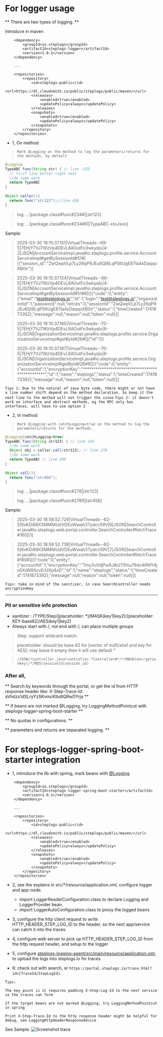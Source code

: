 
# For logger usage #

** There are two types of logging. **


Introduce in maven

```
	<dependency>
		<groupId>io.steplogs</groupId>
		<artifactId>steplogs-logger</artifactId>
		<version>1.0.1</version>
	</dependency>
	
	...
	
	<repositories>
		<repository>
			<id>steplogs-public</id>
			<url>https://dl.cloudsmith.io/public/steplogs/public/maven/</url>
			<releases>
				<enabled>true</enabled>
				<updatePolicy>always</updatePolicy>
			</releases>
			<snapshots>
				<enabled>true</enabled>
				<updatePolicy>always</updatePolicy>
			</snapshots>
		</repository>
	</repositories>
```


- 1, On method

> `Mark @Logging on the method to log the parameters/returns for the methods, by default`

```java
@Logging
TypeABC func(String str) { // line ~233
  // first line better right next
  //do some work
  return TypeABC
}
 
Object caller(){
  return func("str123");//line 456
}
```

> log: ...|package.class#func#234#|[str123]

> log: ...|package.class#func#234#R|[TypeABC->toJson]

Sample:
> 2025-03-30 19:15:37.151|VirtualThreads--69-5|7EHjY7VJ7WzVp4DEvL8AOutFo3wkyqlu|4-2|JSON|AccountServiceImpl.java#io.steplogs.profile.service.AccountServiceImpl#getBySessionId#51#|[{"session_id":"ZwQwpVLp7Ly26qP9JEu6QI8LqP5ttUgE87la4xDaqqoXB0ir"}]

> 2025-03-30 19:15:37.154|VirtualThreads--69-5|7EHjY7VJ7WzVp4DEvL8AOutFo3wkyqlu|4-3|JSON|AccountServiceImpl.java#io.steplogs.profile.service.AccountServiceImpl#getBySessionId#51#R|[[{"code":0,"entity":{"email":"test@steplogs.io","id":1,"login":"test@steplogs.io","organizationId":1,"password":null,"retries":0,"sessionId":"ZwQwpVLp7Ly26qP9JEu6QI8LqP5ttUgE87la4xDaqqoXB0ir","status":1,"timeCreated":1741873352},"message":null,"reason":null,"token":null}]]

> 2025-03-30 19:15:37.165|VirtualThreads--70-5|7EHjY7VJ7WzVp4DEvL8AOutFo3wkyqlu|6-2|JSON|OrganizationServiceImpl.java#io.steplogs.profile.service.OrganizationServiceImpl#getById#26#|[{"id":1}]

> 2025-03-30 19:15:37.167|VirtualThreads--70-5|7EHjY7VJ7WzVp4DEvL8AOutFo3wkyqlu|6-3|JSON|OrganizationServiceImpl.java#io.steplogs.profile.service.OrganizationServiceImpl#getById#26#R|[[{"code":0,"entity":{"accountId":1,"encryptionKey":"************************************************","id":1,"name":"steplogs","status":1,"timeCreated":1741873392},"message":null,"reason":null,"token":null}]]

`Tips 1: Due to the natural of java byte code, there might or not have a line number shift depend on the method declaration. So keep it the next line to the method will not trigger the issue`
`Tips 2: it doesn't work on interface and abstract methods, eg the RPC only has interfaces. will have to use option 2`

- 2, In method

> `Mark @Logging with catchLogging=true on the method to log the parameters/returns for the methods.`

```java
@Logging(catchLogging=true) 
TypeABC func(String str123) { // line 234
  //do some work
  Object obj = caller.call(str123); // line 278
  //do some work
  return TypeABC // line 299
}
 
Object call(){
  return func("str456");
}
```

> log: ...|package.class#func#278|[str123]

> log: ...|package.class#func#278R|[str456]

Sample:
> 2025-03-30 18:58:52.728|VirtualThreads--62-5|6xKDi88XSMMNlUdVDEuWwah3Tydcc59V|6|JSON|SearchController.java#io.steplogs.web.portal.controller.SearchController#fetchTrace#160|[1]

> 2025-03-30 18:58:52.738|VirtualThreads--62-5|6xKDi88XSMMNlUdVDEuWwah3Tydcc59V|7|JSON|SearchController.java#io.steplogs.web.portal.controller.SearchController#fetchTrace#160R|[[{"code":0,"entity":{"accountId":1,"encryptionKey":"Tmy3v0djPw8JlkUTlfIsu79dv4RMY4jo5XdN9ScvErUXp4xD","id":1,"name":"steplogs","status":1,"timeCreated":1741873392},"message":null,"reason":null,"token":null}]]

`Tips: take in mind of the sanitizer, in case SearchController needs encryptionKey`

---

### PII or sensitive info protection ###

 - sanitizer : /TYPE/Step/[placeholder: *]/MASK(key1|key2)/[placeholder: KEY-base62]/AES(key1|key2)
 - Always start with /, not end with /; can place multiple groups
 
> Step: support wildcard match:

> placeholder: should be base 62 for [vector of md5/sha1 and key for AES]; may leave it empty then it will use default *

> `/JSON/*Controller.java*controller.*Controller#*/*/MASK(encryptionKey)/*/MD5(sessionId|session_id)`


### After all, ###
** Search by keywords through the portal, or get the id from HTTP response header like: X-Step-Trace-Id: aVhdzs1dSLryYzSKvmcKIbdtQRwDYrja **

** If beans are not marked @Logging, try LoggingMethodPointcut with steplogs-logger-spring-boot-starter **

** No quotas in configurations. **

** parameters and returns are separated logging. **



# For steplogs-logger-spring-boot-starter integration #

 - 1, introduce the lib with spring, mark beans with [@Logging](https://github.com/FrankNPC/steplogs-logger/blob/main/src/main/java/io/steplogs/logger/annotation/Logging.java)

```
	<dependency>
		<groupId>io.steplogs</groupId>
		<artifactId>steplogs-logger-spring-boot-starter</artifactId>
		<version>1.0.1</version>
	</dependency>
	
	...
	
	<repositories>
		<repository>
			<id>steplogs-public</id>
			<url>https://dl.cloudsmith.io/public/steplogs/public/maven/</url>
			<releases>
				<enabled>true</enabled>
				<updatePolicy>always</updatePolicy>
			</releases>
			<snapshots>
				<enabled>true</enabled>
				<updatePolicy>always</updatePolicy>
			</snapshots>
		</repository>
	</repositories>
```


 - 2, see the explains in src/*/resource/application.xml, configure logger and app-node.
    -  import LoggerReaderConfiguration.class to declare Logging and LoggerProvider bean.
    -  import LoggerAutoConfiguration.class to proxy the logged beans

 - 3, configure the http client request to write HTTP_HEADER_STEP_LOG_ID to the header, so the next app/service can catch it into the traces

 - 4, configure web server to pick up HTTP_HEADER_STEP_LOG_ID from the http request header, and setup to the logger

 - 5, configure [steplogs-logging-agent/src/main/resource/application.xml](https://github.com/FrankNPC/steplogs-logging-agent/blob/main/src/main/resources/application.yml), to upload the logs into steplogs.io for traces

 - 6: check out with search, or `https://portal.steplogs.io/trace.html?id=[TraceId/StepLogId]`.


`Tips: `

`The key point is it requires padding X-Step-Log-Id to the next service so the traces can form`

`If the target beans are not marked @Logging, try LoggingMethodPointcut in spring`

`Print X-Step-Trace-Id to the http response header might be helpful for debug, see LoggingHttpHeaderResponseAdvice`


See Sample: ![Screenshot trace](./Screenshot-trace.png)
